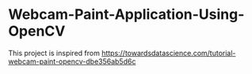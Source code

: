 # Webcam-Paint-Application-Using-OpenCV
This project is inspired from https://towardsdatascience.com/tutorial-webcam-paint-opencv-dbe356ab5d6c
